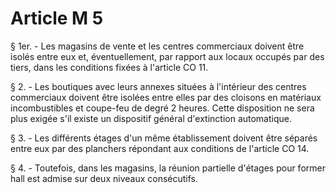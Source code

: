 # Article M 5

§ 1er. - Les magasins de vente et les centres commerciaux doivent être isolés entre eux et, éventuellement, par rapport aux locaux occupés par des tiers, dans les conditions fixées à l'article CO 11.

§ 2. - Les boutiques avec leurs annexes situées à l'intérieur des centres commerciaux doivent être isolées entre elles par des cloisons en matériaux incombustibles et coupe-feu de degré 2 heures. Cette disposition ne sera plus exigée s'il existe un dispositif général d'extinction automatique.

§ 3. - Les différents étages d'un même établissement doivent être séparés entre eux par des planchers répondant aux conditions de l'article CO 14.

§ 4. - Toutefois, dans les magasins, la réunion partielle d'étages pour former hall est admise sur deux niveaux consécutifs.
